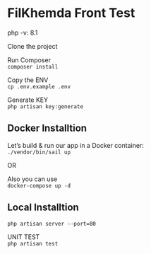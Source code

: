 # FilKhemda Front Test

php -v: 8.1

Clone the project


Run Composer \
`composer install`

Copy the ENV \
`cp .env.example .env` 

Generate KEY \
`php artisan key:generate`


## Docker Installtion 

Let’s build & run our app in a Docker container: \
```./vendor/bin/sail up```

OR

Also you can use \
`docker-compose up -d`

## Local Installtion 

`php artisan server --port=80`

UNIT TEST \
`php artisan test`